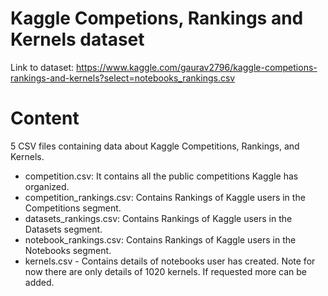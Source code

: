 # Kaggle Competions, Rankings and Kernels dataset
Link to dataset: https://www.kaggle.com/gaurav2796/kaggle-competions-rankings-and-kernels?select=notebooks_rankings.csv

# Content
5 CSV files containing data about Kaggle Competitions, Rankings, and Kernels.

* competition.csv: It contains all the public competitions Kaggle has organized.
* competition_rankings.csv: Contains Rankings of Kaggle users in the Competitions segment.
* datasets_rankings.csv: Contains Rankings of Kaggle users in the Datasets segment.
* notebook_rankings.csv: Contains Rankings of Kaggle users in the Notebooks segment.
* kernels.csv - Contains details of notebooks user has created.
Note for now there are only details of 1020 kernels. If requested more can be added.
